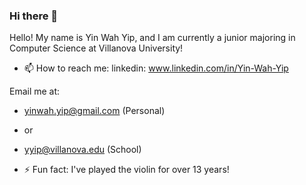 ### Hi there 👋

Hello! My name is Yin Wah Yip, and I am currently a junior majoring in Computer Science at Villanova University!


- 📫 How to reach me: 
linkedin: 
www.linkedin.com/in/Yin-Wah-Yip

Email me at:
- yinwah.yip@gmail.com (Personal)
- or
- yyip@villanova.edu (School)



- ⚡ Fun fact: I've played the violin for over 13 years!

